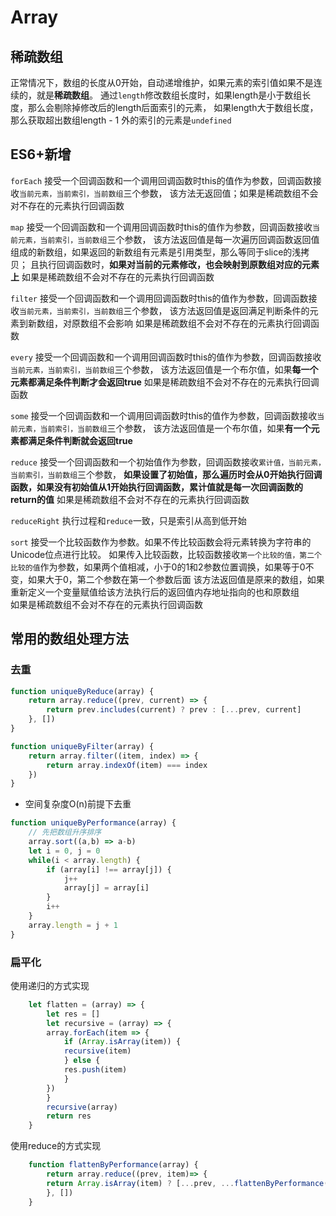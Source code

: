 # Array

## 稀疏数组
正常情况下，数组的长度从0开始，自动递增维护，如果元素的索引值如果不是连续的，就是**稀疏数组**。
通过`length`修改数组长度时，如果length是小于数组长度，那么会剔除掉修改后的length后面索引的元素，
如果length大于数组长度，那么获取超出数组length - 1 外的索引的元素是`undefined`

## ES6+新增
`forEach` 接受一个回调函数和一个调用回调函数时this的值作为参数，回调函数接收`当前元素，当前索引，当前数组`三个参数，
该方法无返回值；如果是稀疏数组不会对不存在的元素执行回调函数

`map` 接受一个回调函数和一个调用回调函数时this的值作为参数，回调函数接收`当前元素，当前索引，当前数组`三个参数，
该方法返回值是每一次遍历回调函数返回值组成的新数组，如果返回的新数组有元素是引用类型，那么等同于slice的浅拷贝；
且执行回调函数时，**如果对当前的元素修改，也会映射到原数组对应的元素上**
如果是稀疏数组不会对不存在的元素执行回调函数

`filter` 接受一个回调函数和一个调用回调函数时this的值作为参数，回调函数接收`当前元素，当前索引，当前数组`三个参数，
该方法返回值是返回满足判断条件的元素到新数组，对原数组不会影响
如果是稀疏数组不会对不存在的元素执行回调函数

`every` 接受一个回调函数和一个调用回调函数时this的值作为参数，回调函数接收`当前元素，当前索引，当前数组`三个参数，
该方法返回值是一个布尔值，如果**每一个元素都满足条件判断才会返回true**
如果是稀疏数组不会对不存在的元素执行回调函数

`some`  接受一个回调函数和一个调用回调函数时this的值作为参数，回调函数接收`当前元素，当前索引，当前数组`三个参数，
该方法返回值是一个布尔值，如果**有一个元素都满足条件判断就会返回true**

`reduce` 接受一个回调函数和一个初始值作为参数，回调函数接收`累计值，当前元素，当前索引，当前数组`三个参数，
**如果设置了初始值，那么遍历时会从0开始执行回调函数，如果没有初始值从1开始执行回调函数，累计值就是每一次回调函数的return的值**
如果是稀疏数组不会对不存在的元素执行回调函数

`reduceRight` 执行过程和`reduce`一致，只是索引从高到低开始

`sort` 接受一个比较函数作为参数。如果不传比较函数会将元素转换为字符串的Unicode位点进行比较。
如果传入比较函数，比较函数接收`第一个比较的值，第二个比较的值`作为参数，如果两个值相减，小于0的1和2参数位置调换，如果等于0不变，如果大于0，第二个参数在第一个参数后面
该方法返回值是原来的数组，如果重新定义一个变量赋值给该方法执行后的返回值内存地址指向的也和原数组<br/>
如果是稀疏数组不会对不存在的元素执行回调函数

## 常用的数组处理方法
### 去重
```javascript
function uniqueByReduce(array) {
    return array.reduce((prev, current) => {
        return prev.includes(current) ? prev : [...prev, current]
    }, [])
}

function uniqueByFilter(array) {
    return array.filter((item, index) => {
        return array.indexOf(item) === index
    })
}
```
- 空间复杂度O(n)前提下去重
```javascript
function uniqueByPerformance(array) {
    // 先把数组升序排序
    array.sort((a,b) => a-b)
    let i = 0, j = 0
    while(i < array.length) {
        if (array[i] !== array[j]) {
            j++
            array[j] = array[i]
        }
        i++
    }
    array.length = j + 1
}
```

### 扁平化
使用递归的方式实现
```javascript
    let flatten = (array) => {
        let res = []
        let recursive = (array) => {
        array.forEach(item => {
            if (Array.isArray(item)) {
            recursive(item)
            } else {
            res.push(item)
            }
        })
        }
        recursive(array)
        return res
    }
```
使用reduce的方式实现
```javascript
    function flattenByPerformance(array) {
        return array.reduce((prev, item)=> {
        return Array.isArray(item) ? [...prev, ...flattenByPerformance(item)] : [...prev, item]
        }, [])
    }
```

